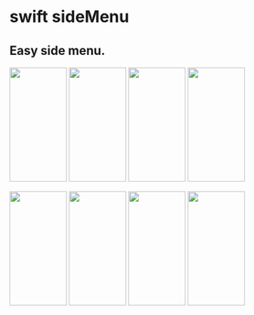 # swift sideMenu

## Easy side menu.



<img src="https://user-images.githubusercontent.com/49330255/55664620-daf8e380-586b-11e9-8fff-47577dbfb318.jpeg" height="200" width="100"> <img src="https://user-images.githubusercontent.com/49330255/55664621-dcc2a700-586b-11e9-8232-35203820376c.jpeg" height="200" width="100"> <img src="https://user-images.githubusercontent.com/49330255/55664622-ddf3d400-586b-11e9-80cd-432d1f8f5775.jpeg" height="200" width="100"> <img src="https://user-images.githubusercontent.com/49330255/55664623-e0eec480-586b-11e9-9739-ed6e22d7b4a5.jpeg" height="200" width="100">



<img src="https://user-images.githubusercontent.com/49330255/55664741-5c517580-586e-11e9-8d6e-adeef0eece90.gif" height="200" width="100"> <img src="https://user-images.githubusercontent.com/49330255/55664740-5c517580-586e-11e9-82b4-64a88a9952c2.gif" height="200" width="100"> <img src="https://user-images.githubusercontent.com/49330255/55664742-5cea0c00-586e-11e9-9959-40c1addf5e8b.gif" height="200" width="100"> <img src="https://user-images.githubusercontent.com/49330255/55664741-5c517580-586e-11e9-8d6e-adeef0eece90.gif" height="200" width="100">
